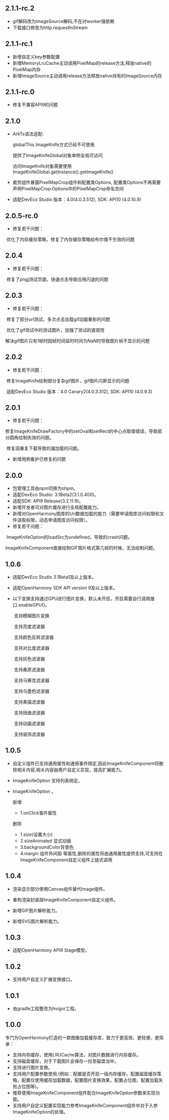 ## 2.1.1-rc.2

- gif解码改为imageSource解码,不在对worker强依赖
- 下载接口修改为http.requestInStream

## 2.1.1-rc.1

- 新增自定义key参数配置
- 新增MemoryLruCache主动调用PixelMap的release方法,释放native的PixelMap内存
- 新增ImageSource主动调用release方法释放native持有的ImageSource内存

## 2.1.1-rc.0

- 修复不兼容API9的问题

## 2.1.0

- ArkTs语法适配:

  globalThis.ImageKnife方式已经不可使用

  提供了ImageKnifeGlobal对象单例全局可访问

  访问ImageKnife对象需要使用ImageKnifeGlobal.getInstance().getImageKnife()

- 裁剪组件暴露PixelMapCrop组件和配置类Options, 配置类Options不再需要声明PixelMapCrop.Options中的PixelMapCrop命名空间

- 适配DevEco Studio 版本：4.0(4.0.3.512), SDK: API10 (4.0.10.9)

## 2.0.5-rc.0

- 修复若干问题：

​      优化了内存缓存策略，修复了内存缓存策略给布尔值不生效的问题

## 2.0.4

- 修复若干问题：

​      修复了pngj测试页面，快速点击导致应用闪退的问题


## 2.0.3

- 修复若干问题：

​      修复了部分url测试，多次点击加载gif动画重影的问题

​      优化了gif测试中的测试图片，加强了测试的直观性

​      解决gif图片只有1帧时因帧时间延时时间为NaN时导致图片帧不显示的问题


## 2.0.2

- 修复若干问题：

​      修复ImageKnife绘制部分复杂gif图片，gif图片闪屏显示的问题

​      适配DevEco Studio 版本：4.0 Canary2(4.0.3.312), SDK: API10 (4.0.9.3)



## 2.0.1

- 修复若干问题：

​      修复ImageKnifeDrawFactory中的setOval和setRect的中心点取值错误，导致部分圆角绘制失效的问题。

​      修复因重复下载导致的漏加载的问题。

- 新增用例看护已修复的问题

## 2.0.0

- 包管理工具由npm切换为ohpm。
- 适配DevEco Studio: 3.1Beta2(3.1.0.400)。
- 适配SDK: API9 Release(3.2.11.9)。
- 新增开发者可对图片缓存进行全局配置能力。
- 新增对OpenHarmony图库的Uri数据加载的能力（需要申请图库访问权限和文件读取权限，动态申请图库访问权限）。
- 修复若干问题：

​      ImageKnifeOption的loadSrc为undefined，导致的crash问题。

​      ImageKnifeComponent直接绘制GIF图片格式第几帧的时候，无法绘制问题。

## 1.0.6

- 适配DevEco Studio 3.1Beta1及以上版本。

- 适配OpenHarmony SDK API version 9及以上版本。

- 以下变换支持通过GPU进行图片变换，默认未开启，开启需要自行调用接口.enableGPU()。

  ​	支持模糊图片变换

  ​	支持亮度滤波器

  ​	支持颜色反转滤波器

  ​	支持对比度滤波器

  ​	支持灰色滤波器

  ​	支持桑原滤波器

  ​	支持马赛克滤波器

  ​	支持乌墨色滤波器

  ​	支持素描滤波器

  ​	支持扭曲滤波器

  ​	支持动画滤波器

  ​	支持装饰滤波器
## 1.0.5
- 自定义组件已支持通用属性和通用事件绑定,因此ImageKnifeComponent将删除相关内容,相关内容由用户自定义实现，提高扩展能力。

- ImageKnifeOption 支持列表绑定。

- ImageKnifeOption 。

  新增

  -  1.onClick事件属性 

  删除 

  - 1.size(设置大小) 
  - 2.sizeAnimated 显式动画 
  - 3.backgroundColor背景色
  - 4.margin 组件外间距 等属性,删除的属性将由通用属性提供支持,可支持在ImageKnifeComponent自定义组件上链式调用
## 1.0.4

- 渲染显示部分使用Canvas组件替代Image组件。

- 重构渲染封装层ImageKnifeComponent自定义组件。

- 新增GIF图片解析能力。

- 新增SVG图片解析能力。

## 1.0.3

- 适配OpenHarmony API9 Stage模型。
## 1.0.2
- 支持用户自定义扩展变换接口。

## 1.0.1
- 由gradle工程整改为hvigor工程。

## 1.0.0
专门为OpenHarmony打造的一款图像加载缓存库，致力于更高效、更轻便、更简单：
- 支持内存缓存，使用LRUCache算法，对图片数据进行内存缓存。
- 支持磁盘缓存，对于下载图片会保存一份至磁盘当中。
- 支持进行图片变换。
- 支持用户配置参数使用:(例如：配置是否开启一级内存缓存，配置磁盘缓存策略，配置仅使用缓存加载数据，配置图片变换效果，配置占位图，配置加载失败占位图等)。
- 推荐使用ImageKnifeComponent组件配合ImageKnifeOption参数来实现功能。
- 支持用户自定义配置实现能力参考ImageKnifeComponent组件中对于入参ImageKnifeOption的处理。

